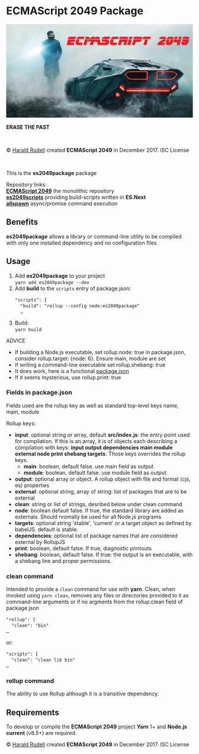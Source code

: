 <h1>ECMAScript 2049 Package</h1>
<img src="./assets/ECMAScript 2049.png" alt="ECMAScript 2049" />
<p><strong>ERASE THE PAST</strong></p>
<p>&emsp;</p>
<p>© <a href=http://haraldrudell.com>Harald Rudell</a> created <strong>ECMAScript 2049</strong> in December 2017. ISC License</p>
<p>&emsp;</p>

<p>This is the <strong>es2049package</strong> package</p>
<p>Repository links:<br />
<strong><a href=https://github.com/haraldrudell/ECMAScript2049>ECMAScript 2049</a></strong> the monolithic repository<br />
<strong><a href=https://github.com/haraldrudell/ECMAScript2049/tree/master/workspace/packages/es2049scripts>es2049scripts</a></strong> providing build-scripts written in <strong>ES.Next</strong><br />
<strong><a href=https://github.com/haraldrudell/ECMAScript2049/tree/master/workspace/packages/allspawn>allspawn</a></strong> async/promise command execution</p>

<h2>Benefits</h2>
<p><strong>es2049package</strong> allows a library or command-line utility to be compiled with only one installed dependency and no configuration files.</p>

<h2>Usage</h2>
<ol>
  <li>Add <strong>es2049package</strong> to your project<br />
    <code>yarn add es2049package --dev</code></li>
  <li>Add <strong>build</strong> to the <code>scripts</code> entry of package.json:<br />
    <pre><code>"scripts": {
  "build": "rollup --config node:es2049package"
  …</code></pre></li>
  <li>Build:<br />
    <code>yarn build</code></li>
</ol>

<p>ADVICE</p>
<ul>
  <li>If building a Node.js executable, set rollup.node: true in package.json, consider rollup.target: {node: 6}. Ensure main, module are set</li>
  <li>If writing a command-line executable set rollup.shebang: true</li>
  <li>It does work, here is a functional <a href=https://github.com/haraldrudell/ECMAScript2049/blob/master/workspace/packages/allspawn/package.json>package.json</a></li>
  <li>If it seems mysterious, use rollup.print: true</li>
</ul>

<h3>Fields in package.json</h3>
<p>Fields used are the rollup key as well as standard top-level keys name, main, module</p>
<p>Rollup keys:</p>
<ul>
  <li><strong>input</strong>: optional string or array, default <strong>src/index.js</strong>: the entry point used for compilation. If this is an array, it is of objects each describing a compilation with keys: <strong>input output dependencies main module external node print shebang targets</strong>. Those keys overrides the rollup keys.<ul>
    <li><strong>main</strong>: boolean, default false. use main field as output
    <li><strong>module</strong>: boolean, default false. use module field as output</li>
  </ul></li>
  <li><strong>output</strong>: optional array or object. A rollup object with file and format (cjs, es) properties</li>
  <li><strong>external</strong>: optional string, array of string: list of packages that are to be external</li>
  <li><strong>clean</strong>: string or list of strings, desribed below under clean command</li>
  <li><strong>node</strong>: boolean default false. If true, the standard library are added as externals. Should nromally be used for all Node.js programs</li>
  <li><strong>targets</strong>: optional string 'stable', 'current' or a target object as defined  by babelJS. default is stable.</li>
  <li><strong>dependencies</strong>: optional list of package names that are considered external by RollupJS</li>
  <li><strong>print</strong>: boolean, default false. If true, diagnostic printouts</li>
  <li><strong>shebang</strong>: boolean, default false. If true: the output is an executable, with a shebang line and proper permissions.</li>
</ul>

<h3>clean command</h3>
<p>Intended to provide a <code>clean</code> command for use with <strong>yarn</strong>. Clean, when invoked using <code>yarn clean</code>, removes any files or directories provided to it as command-line arguments or if no argments from the rollup.clean field of package.json</p>
<pre><code>"rollup": {
  "clean": "bin"
…</code></pre>
<p>or:</p>
<pre><code>"scripts": {
  "clean": "clean lib bin"
…
</code></pre>

<h3>rollup command</h3>
<p>The ability to use Rollup although it is a transitive dependency.</p>

<h2>Requirements</h2>
<p>To develop or compile the <strong>ECMAScript 2049</strong> project <strong>Yarn</strong> 1+ and <strong>Node.js current</strong> (v8.5+) are required.</p>

<p>© <a href=http://haraldrudell.com>Harald Rudell</a> created <strong>ECMAScript 2049</strong> in December 2017. ISC License</p>
